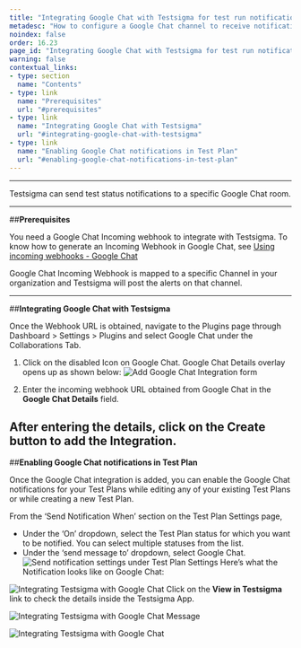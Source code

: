 ```yaml
---
title: "Integrating Google Chat with Testsigma for test run notifications"
metadesc: "How to configure a Google Chat channel to receive notifications about Test Results in real-time from Testsigma"
noindex: false
order: 16.23
page_id: "Integrating Google Chat with Testsigma for test run notifications"
warning: false
contextual_links:
- type: section
  name: "Contents"
- type: link
  name: "Prerequisites"
  url: "#prerequisites"
- type: link
  name: "Integrating Google Chat with Testsigma"
  url: "#integrating-google-chat-with-testsigma"
- type: link
  name: "Enabling Google Chat notifications in Test Plan"
  url: "#enabling-google-chat-notifications-in-test-plan"
---
```


---

Testsigma can send test status notifications to a specific Google Chat room.

---
##**Prerequisites**

You need a Google Chat Incoming webhook to integrate with Testsigma. To know how to generate an Incoming Webhook in Google Chat, see [Using incoming webhooks - Google Chat](https://developers.google.com/chat/how-tos/webhooks)

Google Chat Incoming Webhook is mapped to a specific Channel in your organization and Testsigma will post the alerts on that channel.

---
##**Integrating Google Chat with Testsigma**

Once the Webhook URL is obtained, navigate to the Plugins page through Dashboard > Settings > Plugins and select Google Chat under the Collaborations Tab.

   1. Click on the disabled Icon on Google Chat. Google Chat Details overlay opens up as shown below:
   ![Add Google Chat Integration form](https://docs.testsigma.com/images/google-chat/plugins-collaboration-google-chat-integration-form.png)

   2. Enter the incoming webhook URL obtained from Google Chat in the **Google Chat Details** field.<br>

 After entering the details, click on the Create button to add the Integration.
---
##**Enabling Google Chat notifications in Test Plan**

Once the Google Chat integration is added, you can enable the Google Chat notifications for your Test Plans while editing any of your existing Test Plans or while creating a new Test Plan.

From the ‘Send Notification When’ section on the Test Plan Settings page,<br>
  * Under the ‘On’ dropdown, select the Test Plan status for which you want to be notified. You can select multiple statuses from the list.
  * Under the ‘send message to’ dropdown, select Google Chat.
  ![Send notification settings under Test Plan Settings](https://docs.testsigma.com/images/google-chat/create-edit-test-plan-send-notification-when.png)
 Here’s what the Notification looks like on Google Chat:

 ![Integrating Testsigma with Google Chat](https://docs.testsigma.com/images/google-chat/google-chat-testsigma-notifications.png)
 Click on the **View in Testsigma** link to check the details inside the Testsigma App.  

![Integrating Testsigma with Google Chat Message](https://docs.testsigma.com/images/google-chat/google-chat-testsigma-integration-message.gif)

![Integrating Testsigma with Google Chat](https://docs.testsigma.com/images/google-chat/google-chat-testsigma-integration.gif)
